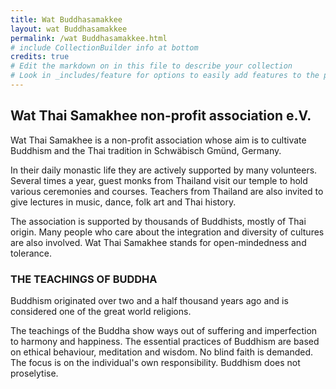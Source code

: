 ```yaml
---
title: Wat Buddhasamakkee
layout: wat Buddhasamakkee
permalink: /wat Buddhasamakkee.html
# include CollectionBuilder info at bottom
credits: true
# Edit the markdown on in this file to describe your collection
# Look in _includes/feature for options to easily add features to the page
---
```

## Wat Thai Samakhee non-profit association e.V.
Wat Thai Samakhee is a non-profit association whose aim is to cultivate Buddhism and the Thai tradition in Schwäbisch Gmünd, Germany.

In their daily monastic life they are actively supported by many volunteers. Several times a year, guest monks from Thailand visit our temple to hold various ceremonies and courses. Teachers from Thailand are also invited to give lectures in music, dance, folk art and Thai history.

The association is supported by thousands of Buddhists, mostly of Thai origin. Many people who care about the integration and diversity of cultures are also involved. Wat Thai Samakhee stands for open-mindedness and tolerance.

### THE TEACHINGS OF BUDDHA
Buddhism originated over two and a half thousand years ago and is considered one of the great world religions.

The teachings of the Buddha show ways out of suffering and imperfection to harmony and happiness. The essential practices of Buddhism are based on ethical behaviour, meditation and wisdom. No blind faith is demanded. The focus is on the individual's own responsibility. Buddhism does not proselytise.
